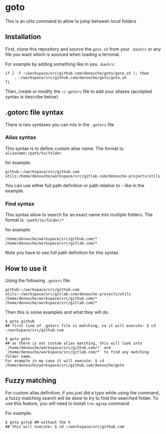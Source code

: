 # goto

This is an utils command to allow to jump between local folders

## Installation

First, clone this repository and source the `goto.sh` from your `.bashrc` or any file you want which is sourced when loading a terminal.

For example by adding something like in you `.bashrc`:
```
if [ -f ~/workspace/src/github.com/denouche/goto/goto.sh ]; then
    . ~/workspace/src/github.com/denouche/goto/goto.sh
fi
```

Then, create or modify the `~/.gotorc` file to add your aliases (accepted syntax is describe below)

## .gotorc file syntax

There is two syntaxes you can mix in the `.gotorc` file

### Alias syntax

This syntax is to define custom alias name. The format is:
`aliasname:/path/to/folder`

for example:
```
github:~/workspace/src/github.com
utils:/home/denouche/workspace/src/gitlab.com/denouche-projects/utils
```

You can use either full path definition or path relative to `~` like in the example.

### Find syntax

This syntax allow to search for an exact name into multiple folders. The format is:
`/path/to/folder/*`

for example:
```
/home/denouche/workspace/src/github.com/*
/home/denouche/workspace/src/gitlab.com/*
```

Note you have to use full path definition for this syntax.

## How to use it

Using the following `.gotorc` file:
```
github:~/workspace/src/github.com
utils:~/workspace/src/gitlab.com/denouche-projects/utils
/home/denouche/workspace/src/github.com/*
/home/denouche/workspace/src/gitlab.com/*
```

Then this is some examples and what they will do:
```
$ goto github
## first line of .gotorc file is matching, so it will execute: $ cd ~/workspace/src/github.com
```

```
$ goto goto
## as there is not custom alias matching, this will look into `/home/denouche/workspace/src/github.com/*` and `/home/denouche/workspace/src/gitlab.com/*` to find any matching folder name.
For example in my case it will execute: $ cd /home/denouche/workspace/src/github.com/denouche/goto
```

## Fuzzy matching

For custom alias definition, if you just did a typo while using the command, a fuzzy matching search will be done to try to find the searched folder.
To use this feature, you will need to install `tre-agrep` command.

For example:
```
$ goto gitub ## without the h
## this will execute: $ cd ~/workspace/src/github.com
```




